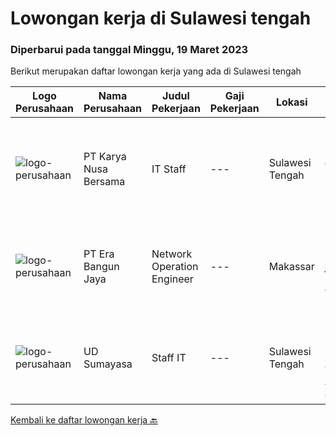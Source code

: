 
  # Lowongan kerja di Sulawesi tengah

  ### Diperbarui pada tanggal Minggu, 19 Maret 2023

  Berikut merupakan daftar lowongan kerja yang ada di Sulawesi tengah

  |Logo Perusahaan | Nama Perusahaan | Judul Pekerjaan | Gaji Pekerjaan | Lokasi | Deskripsi | Tanggal diunggah | Pranala |
  | -------------- | --------------- | --------------- | --------- | --------- | -------------- | ------- | ----------- |
  |![logo-perusahaan](https://i.ibb.co/sqvTCh9/112815900-stock-vector-no-image-available-icon-flat-vector.webp)|PT Karya Nusa Bersama|IT Staff|---|Sulawesi Tengah|Deskripsi pekerjaan:1.Melaksanakan support dan kegaiatan operasi serta pemeliharaan system IT2.Menjalankan monitoring terkait ketersediaan software...|Sabtu, 11 Maret 2023|https://www.jobstreet.co.id/id/job/it-staff-4247005?token=0~3872695e-6cb0-4b17-9fd0-863bc283bb88&sectionRank=1&jobId=jobstreet-id-job-4247005|
|![logo-perusahaan](https://image-service-cdn.seek.com.au/f6aaf9211952c4e197399cbb265872b011708396/ee4dce1061f3f616224767ad58cb2fc751b8d2dc)|PT Era Bangun Jaya|Network Operation Engineer|---|Makassar|I.   RINGKASAN PEKERJAAN1)  Melakukan monitoring performansi jaringan perangkat aktif (Metro Network, FTTH) yang terpasang untuk memastikan...|Kamis, 23 Februari 2023|https://www.jobstreet.co.id/id/job/network-operation-engineer-4237603?token=0~3872695e-6cb0-4b17-9fd0-863bc283bb88&sectionRank=2&jobId=jobstreet-id-job-4237603|
|![logo-perusahaan](https://i.ibb.co/sqvTCh9/112815900-stock-vector-no-image-available-icon-flat-vector.webp)|UD Sumayasa|Staff IT|---|Sulawesi Tengah|Kualifikasi Pekerjaan:  Usia minimal 23 tahun  Pendidikan minimal S1 Komputer  Memahami Troubleshooting Software &amp; Hardware  Menguasai OS Windows...|Jumat, 17 Februari 2023|https://www.jobstreet.co.id/id/job/staff-it-4229356?token=0~3872695e-6cb0-4b17-9fd0-863bc283bb88&sectionRank=3&jobId=jobstreet-id-job-4229356|


  [Kembali ke daftar lowongan kerja 🔙](../README.md#daftar-lowongan-kerja)
  